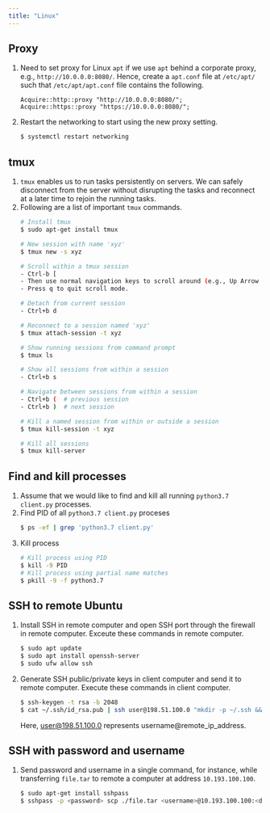 ```yaml
---
title: "Linux"
---
```


## Proxy
1. Need to set proxy for Linux `apt` if we use `apt` behind a corporate proxy, e.g., `http://10.0.0.0:8080/`. Hence, create a `apt.conf` file at `/etc/apt/` such that `/etc/apt/apt.conf` file contains the following.
    ```
    Acquire::http::proxy "http://10.0.0.0:8080/";
    Acquire::https::proxy "https://10.0.0.0:8080/";
    ```
1. Restart the networking to start using the new proxy setting.
    ``` bash
    $ systemctl restart networking
    ```

## tmux
1. `tmux` enables us to run tasks persistently on servers. We can safely disconnect from the server without disrupting the tasks and reconnect at a later time to rejoin the running tasks.
1. Following are a list of important `tmux` commands. 
    ```bash
    # Install tmux
    $ sudo apt-get install tmux 

    # New session with name 'xyz'
    $ tmux new -s xyz

    # Scroll within a tmux session
    - Ctrl-b [ 
    - Then use normal navigation keys to scroll around (e.g., Up Arrow or PgDn). 
    - Press q to quit scroll mode.

    # Detach from current session
    - Ctrl+b d 

    # Reconnect to a session named 'xyz'
    $ tmux attach-session -t xyz

    # Show running sessions from command prompt
    $ tmux ls

    # Show all sessions from within a session
    - Ctrl+b s

    # Navigate between sessions from within a session
    - Ctrl+b (  # previous session
    - Ctrl+b )  # next session

    # Kill a named session from within or outside a session
    $ tmux kill-session -t xyz

    # Kill all sessions
    $ tmux kill-server
    ```

## Find and kill processes
1. Assume that we would like to find and kill all running `python3.7 client.py` processes. 
1. Find PID of all `python3.7 client.py` proceses 
    ```bash
    $ ps -ef | grep 'python3.7 client.py'
    ```
1. Kill process 
    ```bash
    # Kill process using PID
    $ kill -9 PID
    # Kill process using partial name matches
    $ pkill -9 -f python3.7
    ```

## SSH to remote Ubuntu
1. Install SSH in remote computer and open SSH port through the firewall in remote computer. Exceute these commands in remote computer.
    ```bash
    $ sudo apt update
    $ sudo apt install openssh-server
    $ sudo ufw allow ssh
    ```
1. Generate SSH public/private keys in client computer and send it to remote computer. Execute these commands in client computer.
    ```bash
    $ ssh-keygen -t rsa -b 2048
    $ cat ~/.ssh/id_rsa.pub | ssh user@198.51.100.0 "mkdir -p ~/.ssh && chmod 700 ~/.ssh && cat >> ~/.ssh/authorized_keys"
    ```
    Here, user@198.51.100.0 represents username@remote_ip_address.

## SSH with password and username
1. Send password and username in a single command, for instance, while transferring `file.tar` to remote a computer at address `10.193.100.100`. 
    ```bash
    $ sudo apt-get install sshpass
    $ sshpass -p <password> scp ./file.tar <username>@10.193.100.100:<dest folder> 
    ```
